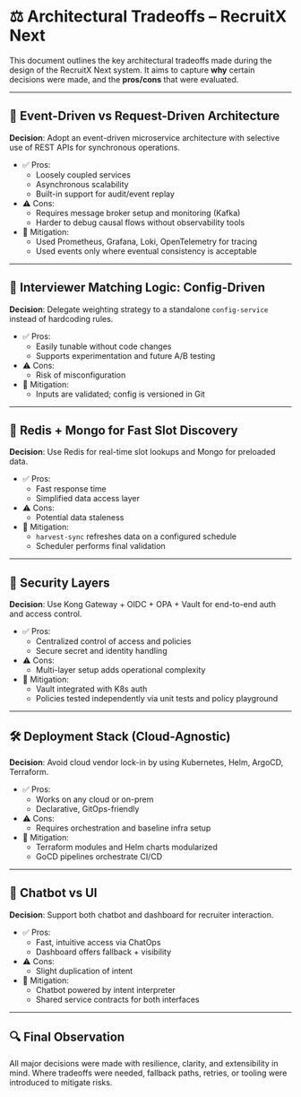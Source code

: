 # ⚖️ Architectural Tradeoffs – RecruitX Next

This document outlines the key architectural tradeoffs made during the design of the RecruitX Next system. It aims to capture **why** certain decisions were made, and the **pros/cons** that were evaluated.

---

## 🧱 Event-Driven vs Request-Driven Architecture

**Decision**: Adopt an event-driven microservice architecture with selective use of REST APIs for synchronous operations.

- ✅ Pros:
    - Loosely coupled services
    - Asynchronous scalability
    - Built-in support for audit/event replay
- ⚠️ Cons:
    - Requires message broker setup and monitoring (Kafka)
    - Harder to debug causal flows without observability tools
- 📌 Mitigation:
    - Used Prometheus, Grafana, Loki, OpenTelemetry for tracing
    - Used events only where eventual consistency is acceptable

---

## 🧠 Interviewer Matching Logic: Config-Driven

**Decision**: Delegate weighting strategy to a standalone `config-service` instead of hardcoding rules.

- ✅ Pros:
    - Easily tunable without code changes
    - Supports experimentation and future A/B testing
- ⚠️ Cons:
    - Risk of misconfiguration
- 📌 Mitigation:
    - Inputs are validated; config is versioned in Git

---

## 🧭 Redis + Mongo for Fast Slot Discovery

**Decision**: Use Redis for real-time slot lookups and Mongo for preloaded data.

- ✅ Pros:
    - Fast response time
    - Simplified data access layer
- ⚠️ Cons:
    - Potential data staleness
- 📌 Mitigation:
    - `harvest-sync` refreshes data on a configured schedule
    - Scheduler performs final validation

---

## 🔐 Security Layers

**Decision**: Use Kong Gateway + OIDC + OPA + Vault for end-to-end auth and access control.

- ✅ Pros:
    - Centralized control of access and policies
    - Secure secret and identity handling
- ⚠️ Cons:
    - Multi-layer setup adds operational complexity
- 📌 Mitigation:
    - Vault integrated with K8s auth
    - Policies tested independently via unit tests and policy playground

---

## 🛠️ Deployment Stack (Cloud-Agnostic)

**Decision**: Avoid cloud vendor lock-in by using Kubernetes, Helm, ArgoCD, Terraform.

- ✅ Pros:
    - Works on any cloud or on-prem
    - Declarative, GitOps-friendly
- ⚠️ Cons:
    - Requires orchestration and baseline infra setup
- 📌 Mitigation:
    - Terraform modules and Helm charts modularized
    - GoCD pipelines orchestrate CI/CD

---

## 💬 Chatbot vs UI

**Decision**: Support both chatbot and dashboard for recruiter interaction.

- ✅ Pros:
    - Fast, intuitive access via ChatOps
    - Dashboard offers fallback + visibility
- ⚠️ Cons:
    - Slight duplication of intent
- 📌 Mitigation:
    - Chatbot powered by intent interpreter
    - Shared service contracts for both interfaces

---

## 🔍 Final Observation
All major decisions were made with resilience, clarity, and extensibility in mind. Where tradeoffs were needed, fallback paths, retries, or tooling were introduced to mitigate risks.

